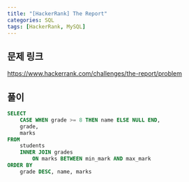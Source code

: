 ```yaml
---
title: "[HackerRank] The Report"
categories: SQL
tags: [HackerRank, MySQL]
---
```


## 문제 링크

<https://www.hackerrank.com/challenges/the-report/problem>

## 풀이

```sql
SELECT 
    CASE WHEN grade >= 8 THEN name ELSE NULL END, 
    grade, 
    marks 
FROM 
    students 
    INNER JOIN grades 
        ON marks BETWEEN min_mark AND max_mark 
ORDER BY 
    grade DESC, name, marks
```